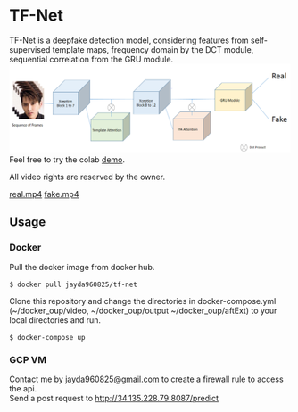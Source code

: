 # TF-Net
TF-Net is a deepfake detection model, considering features from self-supervised template maps, frequency domain by the DCT module, sequential correlation from the GRU module.
![img](https://github.com/serendipity109/TF-Net/blob/master/diagram.PNG)
Feel free to try the colab [demo](https://colab.research.google.com/drive/16OSk-F4Mv-E_v994SiXiM0mgQjKhz_Ip?usp=sharing).

All video rights are reserved by the owner. 

[real.mp4](https://www.youtube.com/watch?v=h45KOn8UgpY&t=1s&ab_channel=TODAY%E7%9C%8B%E4%B8%96%E7%95%8C)
[fake.mp4](https://www.youtube.com/watch?v=cQ54GDm1eL0&ab_channel=BuzzFeedVideo)

## Usage
### Docker
Pull the docker image from docker hub.
```console
$ docker pull jayda960825/tf-net
```
Clone this repository and change the directories in docker-compose.yml (~/docker_oup/video, ~/docker_oup/output ~/docker_oup/aftExt) to your local directories and run.
```console
$ docker-compose up
```
### GCP VM
Contact me by jayda960825@gmail.com to create a firewall rule to access the api.  
Send a post request to http://34.135.228.79:8087/predict
